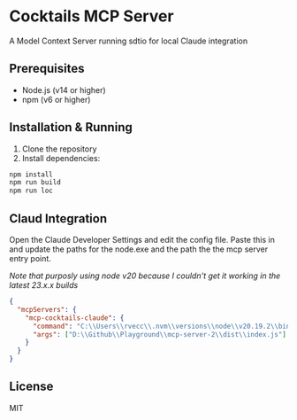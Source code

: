 # Cocktails MCP Server

A Model Context Server running sdtio for local Claude integration

## Prerequisites

- Node.js (v14 or higher)
- npm (v6 or higher)

## Installation & Running

1. Clone the repository
2. Install dependencies:
```bash
npm install
npm run build
npm run loc
```

## Claud Integration

Open the Claude Developer Settings and edit the config file.  Paste this in and update the paths for the node.exe and the path the the mcp server entry point.  

_Note that purposly using node v20 because I couldn't get it working in the latest 23.x.x builds_

```json
{
  "mcpServers": {
    "mcp-cocktails-claude": {
      "command": "C:\\Users\\rvecc\\.nvm\\versions\\node\\v20.19.2\\bin\\node.exe",
      "args": ["D:\\Github\\Playground\\mcp-server-2\\dist\\index.js"]
    }
  }
}
```


## License

MIT 